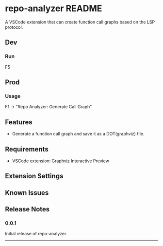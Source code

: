 # repo-analyzer README

A VSCode extension that can create function call graphs based on the LSP protocol.


## Dev

### Run

F5

## Prod

### Usage

F1 -> "Repo Analyzer: Generate Call Graph"


## Features

- Generate a function call graph and save it as a DOT(graphviz) file.

## Requirements

- VSCode extension: Graphviz Interactive Preview

## Extension Settings


## Known Issues


## Release Notes

### 0.0.1

Initial release of repo-analyzer.

---
